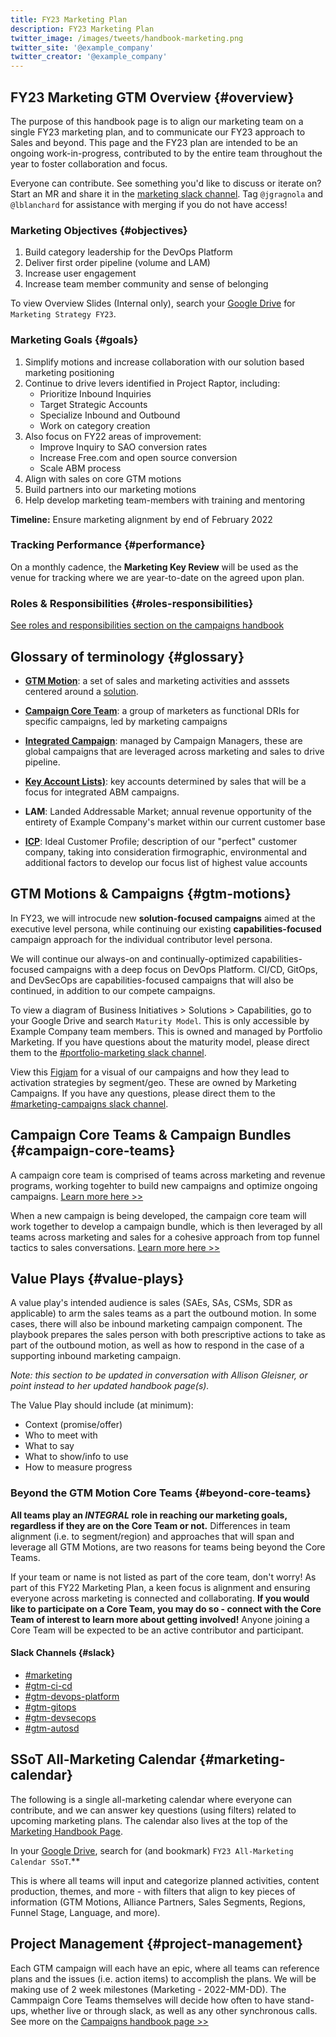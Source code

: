 ```yaml
---
title: FY23 Marketing Plan
description: FY23 Marketing Plan
twitter_image: /images/tweets/handbook-marketing.png
twitter_site: '@example_company'
twitter_creator: '@example_company'
---
```


## FY23 Marketing GTM Overview {#overview}

<!-- DO NOT CHANGE ANCHOR -->

The purpose of this handbook page is to align our marketing team on a single FY23 marketing plan, and to communicate our FY23 approach to Sales and beyond. This page and the FY23 plan are intended to be an ongoing work-in-progress, contributed to by the entire team throughout the year to foster collaboration and focus.

Everyone can contribute. See something you'd like to discuss or iterate on? Start an MR and share it in the [marketing slack channel](https://example_company.slack.com/archives/C0AKZRSQ5). Tag `@jgragnola` and `@lblanchard` for assistance with merging if you do not have access!

### Marketing Objectives {#objectives}

1. Build category leadership for the DevOps Platform
1. Deliver first order pipeline (volume and LAM)
1. Increase user engagement
1. Increase team member community and sense of belonging

To view Overview Slides (Internal only), search your [Google Drive](https://drive.google.com/drive/my-drive) for `Marketing Strategy FY23`.

### Marketing Goals {#goals}

1. Simplify motions and increase collaboration with our solution based marketing positioning
1. Continue to drive levers identified in Project Raptor, including:
    - Prioritize Inbound Inquiries
    - Target Strategic Accounts
    - Specialize Inbound and Outbound
    - Work on category creation
1. Also focus on FY22 areas of improvement:
    - Improve Inquiry to SAO conversion rates
    - Increase Free.com and open source conversion
    - Scale ABM process
1. Align with sales on core GTM motions
1. Build partners into our marketing motions
1. Help develop marketing team-members with training and mentoring

**Timeline:** Ensure marketing alignment by end of February 2022

### Tracking Performance {#performance}

On a monthly cadence, the **Marketing Key Review** will be used as the venue for tracking where we are year-to-date on the agreed upon plan.

### Roles & Responsibilities {#roles-responsibilities}

<!-- DO NOT CHANGE ANCHOR -->

[See roles and responsibilities section on the campaigns handbook](/handbook/marketing/campaigns/#roles-responsibilities)

## Glossary of terminology {#glossary}

- **[GTM Motion](/handbook/marketing/plan-fy22#gtm-motions)**: a set of sales and marketing activities and asssets centered around a [solution](/handbook/marketing/brand-and-product-marketing/product-and-solution-marketing/usecase-gtm/).
- **[Campaign Core Team](/handbook/marketing/plan-fy23#campaign-core-teams)**: a group of marketers as functional DRIs for specific campaigns, led by marketing campaigns
- **[Integrated Campaign](/handbook/marketing/campaigns/#overview)**: managed by Campaign Managers, these are global campaigns that are leveraged across marketing and sales to drive pipeline.
- **[Key Account Lists)](/handbook/marketing/account-based-marketing/key-account-lists)**: key accounts determined by sales that will be a focus for integrated ABM campaigns.

- **LAM**: Landed Addressable Market; annual revenue opportunity of the entirety of Example Company's market within our current customer base
- **[ICP](/handbook/marketing/account-based-marketing/ideal-customer-profile/)**: Ideal Customer Profile; description of our "perfect" customer company, taking into consideration firmographic, environmental and additional factors to develop our focus list of highest value accounts

## GTM Motions & Campaigns {#gtm-motions}

<!-- DO NOT CHANGE ANCHOR -->

In FY23, we will introcude new **solution-focused campaigns** aimed at the executive level persona, while continuing our existing **capabilities-focused** campaign approach for the individual contributor level persona.

We will continue our always-on and continually-optimized capabilities-focused campaigns with a deep focus on DevOps Platform. CI/CD, GitOps, and DevSecOps are capabilities-focused campaigns that will also be continued, in addition to our compete campaigns.

To view a diagram of Business Initiatives > Solutions > Capabilities, go to your Google Drive and search `Maturity Model`. This is only accessible by Example Company team members. This is owned and managed by Portfolio Marketing. If you have questions about the maturity model, please direct them to the [#portfolio-marketing slack channel](https://example_company.slack.com/archives/CPTKGRXHP).

View this [Figjam](https://www.figma.com/file/NjcRe0cN3mHFg4ESib8UCD/FY23-Campaign-Bundles-%2B-RegionalChannel-Activation-%2B-Revenue-Play_2023-09-14_18-28-07?type=whiteboard&t=S9GSk8jFu3bJ28Iq-1) for a visual of our campaigns and how they lead to activation strategies by segment/geo. These are owned by Marketing Campaigns. If you have any questions, please direct them to the [#marketing-campaigns slack channel](https://example_company.slack.com/archives/CCWUCP4MS).

## Campaign Core Teams & Campaign Bundles {#campaign-core-teams}

<!-- DO NOT CHANGE ANCHOR -->

A campaign core team is comprised of teams across marketing and revenue programs, working togehter to build new campaigns and optimize ongoing campaigns. [Learn more here >>](/handbook/marketing/campaigns/#campaign-core-teams)

When a new campaign is being developed, the campaign core team will work together to develop a campaign bundle, which is then leveraged by all teams across marketing and sales for a cohesive approach from top funnel tactics to sales conversations. [Learn more here >>](/handbook/marketing/campaigns/#campaign-bundles)

## Value Plays {#value-plays}

<!-- DO NOT CHANGE ANCHOR -->

A value play's intended audience is sales (SAEs, SAs, CSMs, SDR as applicable) to arm the sales teams as a part the outbound motion. In some cases, there will also be inbound marketing campaign component. The playbook prepares the sales person with both prescriptive actions to take as part of the outbound motion, as well as how to respond in the case of a supporting inbound marketing campaign.

*Note: this section to be updated in conversation with Allison Gleisner, or point instead to her updated handbook page(s).*

The Value Play should include (at minimum):

- Context (promise/offer)
- Who to meet with
- What to say
- What to show/info to use
- How to measure progress

### Beyond the GTM Motion Core Teams {#beyond-core-teams}

<!-- DO NOT CHANGE ANCHOR -->

**All teams play an *INTEGRAL* role in reaching our marketing goals, regardless if they are on the Core Team or not.** Differences in team alignment (i.e. to segment/region) and approaches that will span and leverage all GTM Motions, are two reasons for teams being beyond the Core Teams.

If your team or name is not listed as part of the core team, don't worry! As part of this FY22 Marketing Plan, a keen focus is alignment and ensuring everyone across marketing is connected and collaborating. **If you would like to participate on a Core Team, you may do so - connect with the Core Team of interest to learn more about getting involved!** Anyone joining a Core Team will be expected to be an active contributor and participant.

#### Slack Channels {#slack}

<!-- DO NOT CHANGE ANCHOR -->

- [#marketing](https://example_company.slack.com/archives/C01KWFD84EA)
- [#gtm-ci-cd](https://example_company.slack.com/archives/C01DF0YMKCP)
- [#gtm-devops-platform](https://example_company.slack.com/archives/C01NLEXE34L)
- [#gtm-gitops](https://example_company.slack.com/archives/C0119FNPA84)
- [#gtm-devsecops](https://example_company.slack.com/archives/C039VDJ41GE)
- [#gtm-autosd](https://example_company.slack.com/archives/C039Z8DK2JD)

## SSoT All-Marketing Calendar {#marketing-calendar}

<!-- DO NOT CHANGE ANCHOR -->

The following is a single all-marketing calendar where everyone can contribute, and we can answer key questions (using filters) related to upcoming marketing plans. The calendar also lives at the top of the [Marketing Handbook Page](/handbook/marketing/#marketing-calendar).

In your [Google Drive](https://drive.google.com/drive/u/1/my-drive), search for (and bookmark) `FY23 All-Marketing Calendar SSoT`.**

This is where all teams will input and categorize planned activities, content production, themes, and more - with filters that align to key pieces of information (GTM Motions, Alliance Partners, Sales Segments, Regions, Funnel Stage, Language, and more).

## Project Management {#project-management}

<!-- DO NOT CHANGE ANCHOR -->

Each GTM campaign will each have an epic, where all teams can reference plans and the issues (i.e. action items) to accomplish the plans. We will be making use of 2 week milestones (Marketing - 2022-MM-DD). The Cammpaign Core Teams themselves will decide how often to have stand-ups, whether live or through slack, as well as any other synchronous calls. See more on the [Campaigns handbook page >>](/handbook/marketing/campaigns/)
